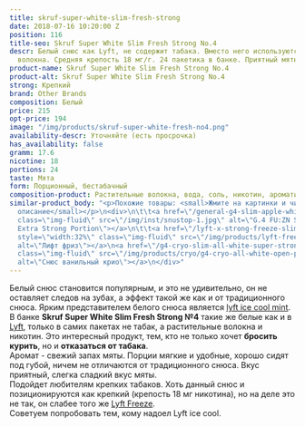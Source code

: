 ```yaml
---
title: skruf-super-white-slim-fresh-strong
date: 2018-07-16 10:20:00 Z
position: 116
title-seo: Skruf Super White Slim Fresh Strong No.4
descr: Белый снюс как Lyft, не содержит табака. Вместо него используются другие растительные
  волокна. Средняя крепость 18 мг/г. 24 пакетика в банке. Приятный мятный вкус.
product-name: Skruf Super White Slim Fresh Strong No.4
product-alt: Skruf Super White Slim Fresh Strong No.4
strong: Крепкий
brand: Other Brands
composition: Белый
price: 215
opt-price: 194
image: "/img/products/skruf-super-white-fresh-no4.png"
availability-descr: Уточняйте (есть просрочка)
has_availability: false
gramm: 17.6
nicotine: 18
portions: 24
taste: Мята
form: Порционный, бестабачный
composition-product: Растительные волокна, вода, соль, никотин, ароматизатор
similar-product_body: "<p>Похожие товары: <small>Жмите на картинки и читайте полное
  описание</small></p>\n<div>\n\t\t<a href=\"/general-g4-slim-apple-white\"><img style=\"width:32%\"
  class=\"img-fluid\" src=\"/img/inst/snustop-1.jpg\" alt=\"G.4 FU:ZN Slim All White
  Extra Strong Portion\"></a>\n\t\t<a href=\"/lyft-x-strong-freeze-slim-white\"><img
  style=\"width:32%\" class=\"img-fluid\" src=\"/img/products/lyft-freeze/lyft-freeze-open.jpg\"
  alt=\"Лифт фриз\"></a>\n<a href=\"/g4-cryo-slim-all-white-super-strong\"><img style=\"width:32%\"
  class=\"img-fluid\" src=\"/img/products/cryo/g4-cryo-all-white-open-portion.jpg\"
  alt=\"Снюс ванильный крио\"></a>\n</div>"
---
```


Белый снюс становится популярным, и это не удивительно, он не оставляет следов на зубах, а эффект такой же как и от традиционного снюса. Ярким представителем белого снюса является [lyft ice cool mint](/lyft-strong-ice-cool-mint-slim-all-white).<br>
В банке **Skruf Super White Slim Fresh Strong №4** такие же белые как и в [Lyft](/lyft), только в самих пакетах не табак, а растительные волокна и никотин. Это интересный продукт, тем, кто не только хочет **бросить курить**, но и **отказаться от табака**.<br>
Аромат - свежий запах мяты. Порции мягкие и удобные, хорошо сидят под губой, ничем не отличаются от традиционного снюса. Вкус приятный, слегка сладкий вкус мяты.<br>
Подойдет любителям крепких табаков. Хоть данный снюс и позиционируются как крепкий (крепость 18 мг никотина), но на деле это не так, он слабее того же [Lyft Freeze](/lyft-x-strong-freeze-slim-white).<br>Советуем попробовать тем, кому надоел Lyft ice cool.